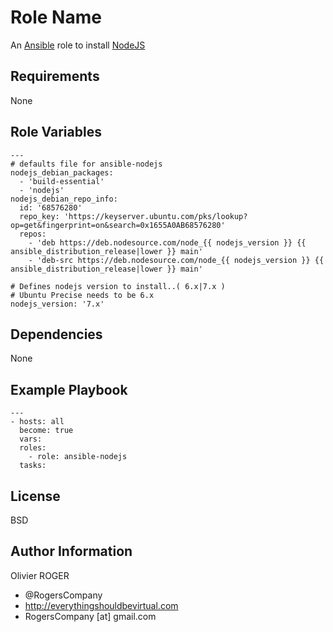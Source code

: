 Role Name
=========

An [Ansible] role to install [NodeJS]

Requirements
------------

None

Role Variables
--------------

```
---
# defaults file for ansible-nodejs
nodejs_debian_packages:
  - 'build-essential'
  - 'nodejs'
nodejs_debian_repo_info:
  id: '68576280'
  repo_key: 'https://keyserver.ubuntu.com/pks/lookup?op=get&fingerprint=on&search=0x1655A0AB68576280'
  repos:
    - 'deb https://deb.nodesource.com/node_{{ nodejs_version }} {{ ansible_distribution_release|lower }} main'
    - 'deb-src https://deb.nodesource.com/node_{{ nodejs_version }} {{ ansible_distribution_release|lower }} main'

# Defines nodejs version to install..( 6.x|7.x )
# Ubuntu Precise needs to be 6.x
nodejs_version: '7.x'
```

Dependencies
------------

None

Example Playbook
----------------

```
---
- hosts: all
  become: true
  vars:
  roles:
    - role: ansible-nodejs
  tasks:
```

License
-------

BSD

Author Information
------------------

Olivier ROGER
- @RogersCompany
- http://everythingshouldbevirtual.com
- RogersCompany [at] gmail.com

[Ansible]: <https://www.ansible.com>
[NodeJS]: <https://nodejs.org/en/>
